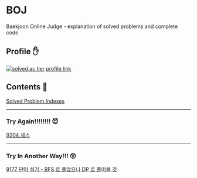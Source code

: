 # BOJ
Baekjoon Online Judge - explanation of solved problems and complete code

## Profile :raised_hand:
[![solved.ac tier](http://mazassumnida.wtf/api/v2/generate_badge?boj=rhksdlr134)](https://solved.ac/rhksdlr134)
[profile link](https://www.acmicpc.net/user/rhksdlr134)

## Contents :bookmark_tabs: 

[Solved Problem Indexes](./src/index)

---
### Try Again!!!!!!!! :smiling_imp:

[9204 체스](./src/bfs/bfs_9204_chess.java)

---
### Try In Another Way!!! :astonished:

[9177 단어 섞기 - BFS 로 풀었으나 DP 로 풀어볼 것](./src/bfs/bfs_9177_mixWord.java)

[comment]: <> ([![solved.ac tier]&#40;http://mazassumnida.wtf/api/generate_badge?boj=rhksdlr134&#41;]&#40;https://solved.ac/rhksdlr134&#41;)
[comment]: <> ([![solved.ac tier]&#40;http://mazassumnida.wtf/api/mini/generate_badge?boj=rhksdlr134&#41;]&#40;https://solved.ac/rhksdlr134&#41;)
